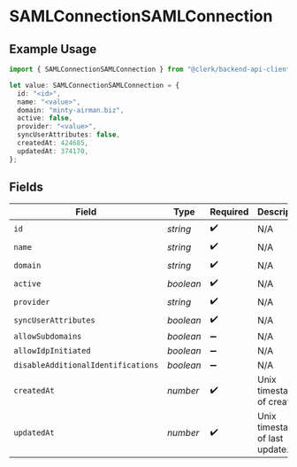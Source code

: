 # SAMLConnectionSAMLConnection

## Example Usage

```typescript
import { SAMLConnectionSAMLConnection } from "@clerk/backend-api-client/models/components";

let value: SAMLConnectionSAMLConnection = {
  id: "<id>",
  name: "<value>",
  domain: "minty-airman.biz",
  active: false,
  provider: "<value>",
  syncUserAttributes: false,
  createdAt: 424685,
  updatedAt: 374170,
};
```

## Fields

| Field                              | Type                               | Required                           | Description                        |
| ---------------------------------- | ---------------------------------- | ---------------------------------- | ---------------------------------- |
| `id`                               | *string*                           | :heavy_check_mark:                 | N/A                                |
| `name`                             | *string*                           | :heavy_check_mark:                 | N/A                                |
| `domain`                           | *string*                           | :heavy_check_mark:                 | N/A                                |
| `active`                           | *boolean*                          | :heavy_check_mark:                 | N/A                                |
| `provider`                         | *string*                           | :heavy_check_mark:                 | N/A                                |
| `syncUserAttributes`               | *boolean*                          | :heavy_check_mark:                 | N/A                                |
| `allowSubdomains`                  | *boolean*                          | :heavy_minus_sign:                 | N/A                                |
| `allowIdpInitiated`                | *boolean*                          | :heavy_minus_sign:                 | N/A                                |
| `disableAdditionalIdentifications` | *boolean*                          | :heavy_minus_sign:                 | N/A                                |
| `createdAt`                        | *number*                           | :heavy_check_mark:                 | Unix timestamp of creation.<br/>   |
| `updatedAt`                        | *number*                           | :heavy_check_mark:                 | Unix timestamp of last update.<br/> |